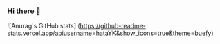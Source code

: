 ### Hi there 👋

![Anurag's GitHub stats]
(https://github-readme-stats.vercel.app/apiusername=hataYK&show_icons=true&theme=buefy)


<!--
**hataYK/hataYK** is a ✨ _special_ ✨ repository because its `README.md` (this file) appears on your GitHub profile.

Here are some ideas to get you started:

- 🔭 I’m currently working on ...
- 🌱 I’m currently learning ...
- 👯 I’m looking to collaborate on ...
- 🤔 I’m looking for help with ...
- 💬 Ask me about ...
- 📫 How to reach me: ...
- 😄 Pronouns: ...
- ⚡ Fun fact: ...
-->

